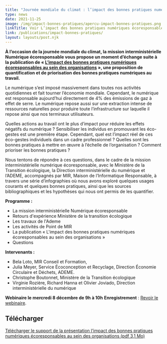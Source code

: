 ```yaml
---
title: "Journée mondiale du climat : l’impact des bonnes pratiques numériques écoresponsables au sein des organisations, webinaire le 8 décembre 2021"
type: news
date: 2021-11-25
image: /img/impact-bonnes-pratiques/apercu-impact-bonnes-pratiques.png
linkTitle: Voir L’impact des bonnes pratiques numériques écoresponsables au sein des organisations
link: /publications/impact-bonnes-pratiques/
layout: layouts/post.njk
---
```


**À l’occasion de la journée mondiale du climat, la mission interministérielle Numérique écoresponsable vous propose un moment d’échange suite à la publication de « [L’impact des bonnes pratiques numériques écoresponsables au sein des organisations](/publications/impact-bonnes-pratiques/) », une proposition de quantification et de priorisation des bonnes pratiques numériques au travail.**

Le numérique s’est imposé massivement dans toutes nos activités quotidiennes et fait tourner l’économie mondiale. Cependant, le numérique est responsable aujourd’hui directement de 4% des émissions de gaz à effet de serre. Le numérique repose aussi sur une extraction intense de ressources naturelles pour produire toute l’infrastructure sur laquelle il repose ainsi que nos terminaux utilisateurs.

Quelles actions au travail ont le plus d’impact pour réduire les effets négatifs du numérique ? Sensibiliser les individus en promouvant les éco-gestes est une première étape. Cependant, quel est l’impact réel de ces éco-gestes individuels dans un cadre professionnel ? Quelles sont les bonnes pratiques à mettre en œuvre à l’échelle de l’organisation ? Comment prioriser les bonnes pratiques ?

Nous tentons de répondre à ces questions, dans le cadre de la mission interministérielle numérique écoresponsable, avec le Ministère de la Transition écologique, la Direction interministérielle du numérique et l’ADEME, accompagnés par MIR, Maison de l’Informatique Responsable, à travers une série d’infographies où nous avons exploré quelques usages courants et quelques bonnes pratiques, ainsi que les sources bibliographiques et les hypothèses qui nous ont permis de les quantifier.

**Programme :**
* La mission interministérielle Numérique écoresponsable
* Retours d'expérience Ministère de la transition écologique
* Les travaux de l'Ademe
* Les activités de Point de MIR
* La publication « L'impact des bonnes pratiques numériques écoresponsables au sein des organisations »
* Questions

**Intervenants :**
* Bela Loto, MIR Conseil et Formation,
* Julia Meyer, Service Écoconception et Recyclage, Direction Économie Circulaire et Déchets, ADEME.
* Christophe Boutonnet, Ministère de la Transition écologique
* Virginie Rozière, Richard Hanna et Olivier Joviado, Direction interministérielle du numérique

<div class="fr-highlight">

**Webinaire le mercredi 8 décembre de 9h à 10h**
__Enregistrement__ : [Revoir le webinaire](https://bbb-dinum-scalelite.visio.education.fr/playback/presentation/2.3/2db0885cf6f986087cc04b5aabec25bb5949cdef-1638949570786).

</div>

## Télécharger

<a class="fr-link fr-fi-download-line fr-link--icon-left" target="_self" href="/docs/2021/Webinaire-Impact-bonnes-pratiques-organisations-08-12-2021.pdf" onclick="return tag.click.send({elem:this, name:'Webinaire-Impact-bonnes-pratiques-organisations-08-12-2021.pdf', type:'download'});">Télécharger le support de la présentation l’impact des bonnes pratiques numériques écoresponsables au sein des organisations (pdf 3,1 Mo)</a>
